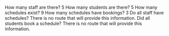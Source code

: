 How many staff are there?
  5
How many students are there?
  5
How many schedules exist?
  9
How many schedules have bookings?
  3
Do all staff have schedules?
  There is no route that will provide this information.
Did all students book a schedule?
  There is no route that will provide this information.